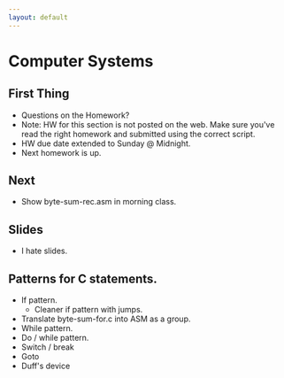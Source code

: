 ```yaml
---
layout: default
---
```


# Computer Systems

## First Thing

 - Questions on the Homework?
 - Note: HW for this section is not posted on the web. Make sure you've read the
    right homework and submitted using the correct script.
 - HW due date extended to Sunday @ Midnight.
 - Next homework is up.

## Next

 - Show byte-sum-rec.asm in morning class.

## Slides
 
 - I hate slides.

## Patterns for C statements.

 - If pattern.
   - Cleaner if pattern with jumps.
 - Translate byte-sum-for.c into ASM as a group.
 - While pattern.
 - Do / while pattern.
 - Switch / break
 - Goto
 - Duff's device

